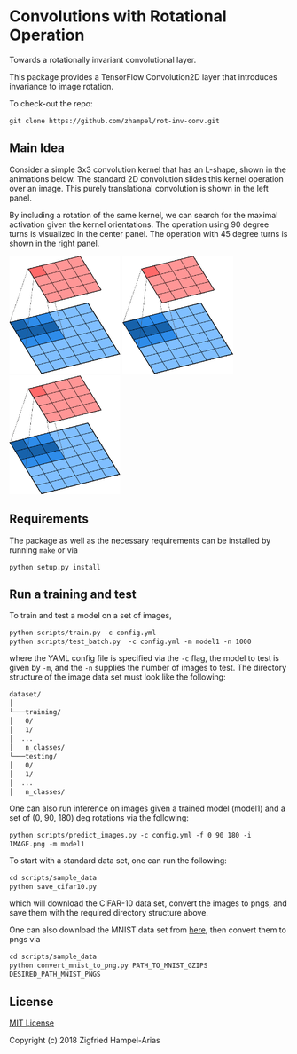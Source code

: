 # Convolutions with Rotational Operation
Towards a rotationally invariant convolutional layer.

This package provides a TensorFlow Convolution2D layer that introduces invariance to image rotation.

To check-out the repo:
```
git clone https://github.com/zhampel/rot-inv-conv.git
```

## Main Idea
Consider a simple 3x3 convolution kernel that has an L-shape,
shown in the animations below.
The standard 2D convolution slides this kernel operation over an image.
This purely translational convolution is shown in the left panel.

By including a rotation of the same kernel, we can search for the maximal activation
given the kernel orientations.
The operation using 90 degree turns is visualized in the center panel.
The operation with 45 degree turns is shown in the right panel.

<p float="left">
  <img src="docs/images/cnn-sliding.gif" width="200" />
  <img src="docs/images/cnn-4rot.gif" width="200" />
  <img src="docs/images/cnn-8rot.gif" width="200" />
</p>


## Requirements
The package as well as the necessary requirements can be installed by running `make` or via
```
python setup.py install
```

## Run a training and test
To train and test a model on a set of images, 
```
python scripts/train.py -c config.yml
python scripts/test_batch.py  -c config.yml -m model1 -n 1000
```
where the YAML config file is specified via the `-c` flag, the model to test is given by `-m`,
and the `-n` supplies the number of images to test.
The directory structure of the image data set must look like the following:
```
dataset/
│
└───training/
│   0/
│   1/
│  ...
│   n_classes/
└───testing/
│   0/
│   1/
│  ...
│   n_classes/
```

One can also run inference on images given a trained model (model1) and a set of (0, 90, 180) deg rotations via the following:
```
python scripts/predict_images.py -c config.yml -f 0 90 180 -i IMAGE.png -m model1
```


To start with a standard data set, one can run the following:
```
cd scripts/sample_data
python save_cifar10.py
```
which will download the CIFAR-10 data set, convert the images to pngs, and save them
with the required directory structure above.


One can also download the MNIST data set
from [here](http://yann.lecun.com/exdb/mnist/), then convert them to pngs via
```
cd scripts/sample_data
python convert_mnist_to_png.py PATH_TO_MNIST_GZIPS DESIRED_PATH_MNIST_PNGS
```


## License

[MIT License](LICENSE)

Copyright (c) 2018 Zigfried Hampel-Arias
